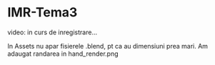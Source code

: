 # IMR-Tema3

video: in curs de inregistrare...

In Assets nu apar fisierele .blend, pt ca au dimensiuni prea mari. Am adaugat randarea in hand_render.png
